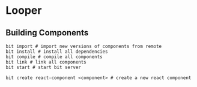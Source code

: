 # Looper

## Building Components

```shell
bit import # import new versions of components from remote
bit install # install all dependencies
bit compile # compile all components
bit link # link all components
bit start # start bit server

bit create react-component <component> # create a new react component
```
